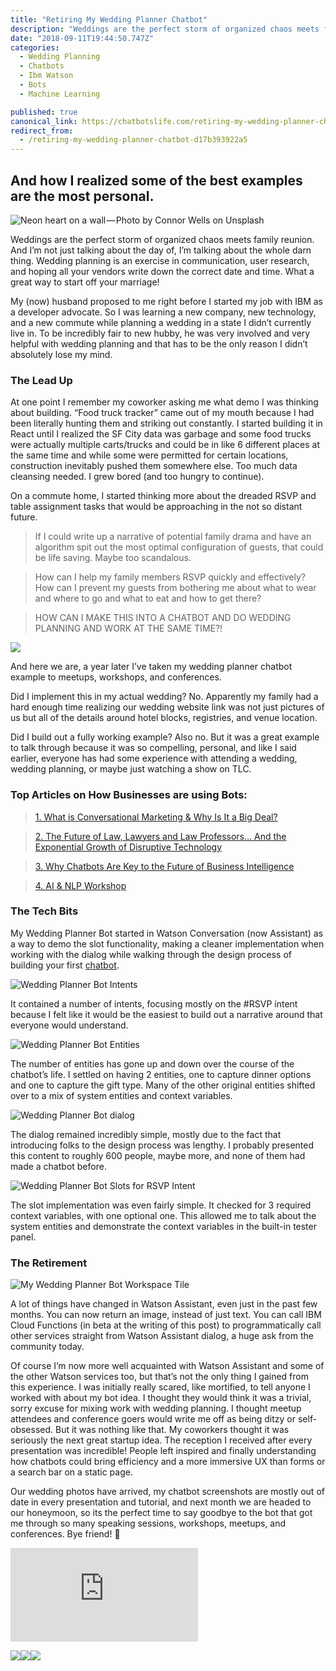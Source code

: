 ```yaml
---
title: "Retiring My Wedding Planner Chatbot"
description: "Weddings are the perfect storm of organized chaos meets family reunion. And I’m not just talking about the day of, I’m talking about the whole darn thing. Wedding planning is an exercise in…"
date: "2018-09-11T19:44:50.747Z"
categories: 
  - Wedding Planning
  - Chatbots
  - Ibm Watson
  - Bots
  - Machine Learning

published: true
canonical_link: https://chatbotslife.com/retiring-my-wedding-planner-chatbot-d17b393922a5
redirect_from:
  - /retiring-my-wedding-planner-chatbot-d17b393922a5
---
```


## And how I realized some of the best examples are the most personal.

![Neon heart on a wall — Photo by [Connor Wells](https://unsplash.com/photos/T4iYRu6oIlE?utm_source=unsplash&utm_medium=referral&utm_content=creditCopyText) on [Unsplash](https://unsplash.com/search/photos/wedding?utm_source=unsplash&utm_medium=referral&utm_content=creditCopyText)](./asset-1.jpeg)

Weddings are the perfect storm of organized chaos meets family reunion. And I’m not just talking about the day of, I’m talking about the whole darn thing. Wedding planning is an exercise in communication, user research, and hoping all your vendors write down the correct date and time. What a great way to start off your marriage!

My (now) husband proposed to me right before I started my job with IBM as a developer advocate. So I was learning a new company, new technology, and a new commute while planning a wedding in a state I didn’t currently live in. To be incredibly fair to new hubby, he was very involved and very helpful with wedding planning and that has to be the only reason I didn’t absolutely lose my mind.

### The Lead Up

At one point I remember my coworker asking me what demo I was thinking about building. “Food truck tracker” came out of my mouth because I had been literally hunting them and striking out constantly. I started building it in React until I realized the SF City data was garbage and some food trucks were actually multiple carts/trucks and could be in like 6 different places at the same time and while some were permitted for certain locations, construction inevitably pushed them somewhere else. Too much data cleansing needed. I grew bored (and too hungry to continue).

On a commute home, I started thinking more about the dreaded RSVP and table assignment tasks that would be approaching in the not so distant future.

> If I could write up a narrative of potential family drama and have an algorithm spit out the most optimal configuration of guests, that could be life saving. Maybe too scandalous.

> How can I help my family members RSVP quickly and effectively? How can I prevent my guests from bothering me about what to wear and where to go and what to eat and how to get there?

> HOW CAN I MAKE THIS INTO A CHATBOT AND DO WEDDING PLANNING AND WORK AT THE SAME TIME?!

[![](./asset-2.png)](https://www.eventbrite.com/e/chatbot-conference-tickets-45884424549?utm-medium=discovery&utm-campaign=social&utm-content=attendeeshare&aff=escb&utm-source=cp&utm-term=listing)

And here we are, a year later I’ve taken my wedding planner chatbot example to meetups, workshops, and conferences.

Did I implement this in my actual wedding? No. Apparently my family had a hard enough time realizing our wedding website link was not just pictures of us but all of the details around hotel blocks, registries, and venue location.

Did I build out a fully working example? Also no. But it was a great example to talk through because it was so compelling, personal, and like I said earlier, everyone has had some experience with attending a wedding, wedding planning, or maybe just watching a show on TLC.

### Top Articles on How Businesses are using Bots:

> [1\. What is Conversational Marketing & Why Is It a Big Deal?](https://chatbotslife.com/what-is-conversational-marketing-why-is-it-a-big-deal-5ac32ee4bff4)

> [2\. The Future of Law, Lawyers and Law Professors… And the Exponential Growth of Disruptive Technology](https://chatbotslife.com/the-future-of-law-lawyers-and-law-professors-and-the-exponential-growth-of-disruptive-technology-b5c979608c9c)

> [3\. Why Chatbots Are Key to the Future of Business Intelligence](https://chatbotslife.com/why-chatbots-are-key-to-the-future-of-business-intelligence-cf0f4baa2d56)

> [4\. AI & NLP Workshop](https://chatbotslife.com/ai-nlp-workshop-fa39e2eac049)

### The Tech Bits

My Wedding Planner Bot started in Watson Conversation (now Assistant) as a way to demo the slot functionality, making a cleaner implementation when working with the dialog while walking through the design process of building your first [chatbot](https://chatbotslife.com/).

![Wedding Planner Bot Intents](./asset-3.png)

It contained a number of intents, focusing mostly on the #RSVP intent because I felt like it would be the easiest to build out a narrative around that everyone would understand.

![Wedding Planner Bot Entities](./asset-4.png)

The number of entities has gone up and down over the course of the chatbot’s life. I settled on having 2 entities, one to capture dinner options and one to capture the gift type. Many of the other original entities shifted over to a mix of system entities and context variables.

![Wedding Planner Bot dialog](./asset-5.png)

The dialog remained incredibly simple, mostly due to the fact that introducing folks to the design process was lengthy. I probably presented this content to roughly 600 people, maybe more, and none of them had made a chatbot before.

![Wedding Planner Bot Slots for RSVP Intent](./asset-6.png)

The slot implementation was even fairly simple. It checked for 3 required context variables, with one optional one. This allowed me to talk about the system entities and demonstrate the context variables in the built-in tester panel.

### The Retirement

![My Wedding Planner Bot Workspace Tile](./asset-7.png)

A lot of things have changed in Watson Assistant, even just in the past few months. You can now return an image, instead of just text. You can call IBM Cloud Functions (in beta at the writing of this post) to programmatically call other services straight from Watson Assistant dialog, a huge ask from the community today.

Of course I’m now more well acquainted with Watson Assistant and some of the other Watson services too, but that’s not the only thing I gained from this experience. I was initially really scared, like mortified, to tell anyone I worked with about my bot idea. I thought they would think it was a trivial, sorry excuse for mixing work with wedding planning. I thought meetup attendees and conference goers would write me off as being ditzy or self-obsessed. But it was nothing like that. My coworkers thought it was seriously the next great startup idea. The reception I received after every presentation was incredible! People left inspired and finally understanding how chatbots could bring efficiency and a more immersive UX than forms or a search bar on a static page.

Our wedding photos have arrived, my chatbot screenshots are mostly out of date in every presentation and tutorial, and next month we are headed to our honeymoon, so its the perfect time to say goodbye to the bot that got me through so many speaking sessions, workshops, meetups, and conferences. Bye friend! 👋

<Embed src="https://upscri.be/3e59ef?as_embed=true" aspectRatio={undefined} caption="" />

[![](./asset-8.png)](https://chatbotslife.com/bot-communities-mastermind-group-d2dae9876709#.53x0py6ou)[![](./asset-9.png)](https://m.me/ChatbotsLife)[![](./asset-10.png)](https://chatbotslife.com/chatbot-development-hire-top-ai-chatbot-developers-c8b45ef7f207)

